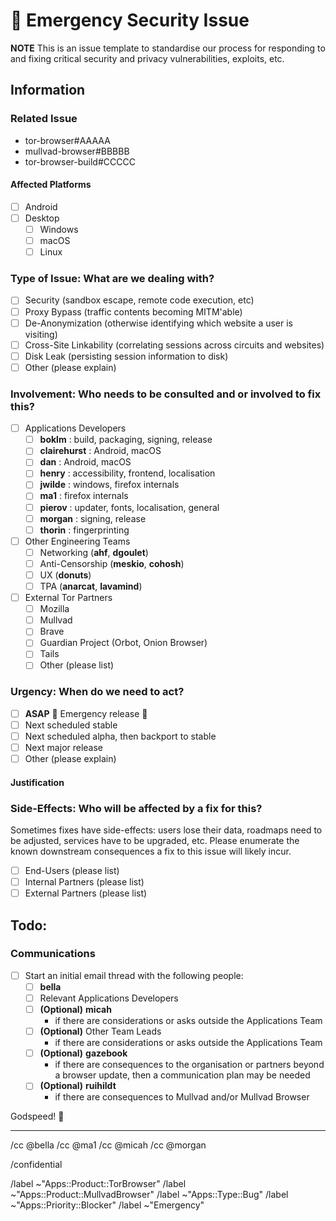 # 🚨 Emergency Security Issue

**NOTE** This is an issue template to standardise our process for responding to and fixing critical security and privacy vulnerabilities, exploits, etc.

## Information

### Related Issue
- tor-browser#AAAAA
- mullvad-browser#BBBBB
- tor-browser-build#CCCCC

#### Affected Platforms

- [ ] Android
- [ ] Desktop
  - [ ] Windows
  - [ ] macOS
  - [ ] Linux

### Type of Issue: What are we dealing with?

- [ ] Security (sandbox escape, remote code execution, etc)
- [ ] Proxy Bypass (traffic contents becoming MITM'able)
- [ ] De-Anonymization (otherwise identifying which website a user is visiting)
- [ ] Cross-Site Linkability (correlating sessions across circuits and websites)
- [ ] Disk Leak (persisting session information to disk)
- [ ] Other (please explain)

### Involvement: Who needs to be consulted and or involved to fix this?

- [ ] Applications Developers
  - [ ] **boklm** : build, packaging, signing, release
  - [ ] **clairehurst** : Android, macOS
  - [ ] **dan** : Android, macOS
  - [ ] **henry** : accessibility, frontend, localisation
  - [ ] **jwilde** : windows, firefox internals
  - [ ] **ma1** : firefox internals
  - [ ] **pierov** : updater, fonts, localisation, general
  - [ ] **morgan** : signing, release
  - [ ] **thorin** : fingerprinting
- [ ] Other Engineering Teams
  - [ ] Networking (**ahf**, **dgoulet**)
  - [ ] Anti-Censorship (**meskio**, **cohosh**)
  - [ ] UX (**donuts**)
  - [ ] TPA (**anarcat**, **lavamind**)
- [ ] External Tor Partners
  - [ ] Mozilla
  - [ ] Mullvad
  - [ ] Brave
  - [ ] Guardian Project (Orbot, Onion Browser)
  - [ ] Tails
  - [ ] Other (please list)

### Urgency: When do we need to act?

- [ ] **ASAP** :rotating_light: Emergency release :rotating_light:
- [ ] Next scheduled stable
- [ ] Next scheduled alpha, then backport to stable
- [ ] Next major release
- [ ] Other (please explain)

#### Justification

<!-- Provide some paragraph here justifying the logic behind our estimated urgency -->

### Side-Effects: Who will be affected by a fix for this?
Sometimes fixes have side-effects: users lose their data, roadmaps need to be adjusted, services have to be upgraded, etc. Please enumerate the known downstream consequences a fix to this issue will likely incur.
- [ ] End-Users (please list)
- [ ] Internal Partners (please list)
- [ ] External Partners (please list)

## Todo:

### Communications

- [ ] Start an initial email thread with the following people:
  - [ ] **bella**
  - [ ] Relevant Applications Developers
  - [ ] **(Optional)** **micah**
    - if there are considerations or asks outside the Applications Team
  - [ ] **(Optional)** Other Team Leads
    - if there are considerations or asks outside the Applications Team
  - [ ] **(Optional)** **gazebook**
    - if there are consequences to the organisation or partners beyond a browser update, then a communication plan may be needed
  - [ ] **(Optional)** **ruihildt**
    - if there are consequences to Mullvad and/or Mullvad Browser

Godspeed! :pray:

<!-- Do not edit beneath this line <3 -->

---

/cc @bella
/cc @ma1
/cc @micah
/cc @morgan

/confidential

/label ~"Apps::Product::TorBrowser"
/label ~"Apps::Product::MullvadBrowser"
/label ~"Apps::Type::Bug"
/label ~"Apps::Priority::Blocker"
/label ~"Emergency"

